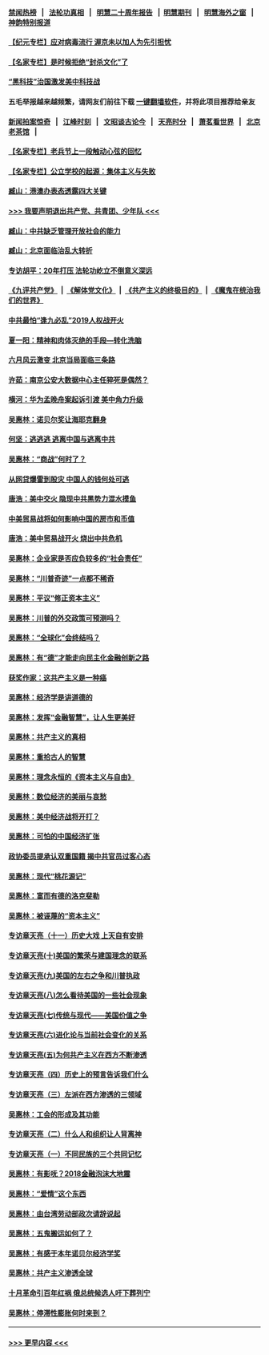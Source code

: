 #### [禁闻热榜](热点新闻.md?=0)  &nbsp;&nbsp;|&nbsp;&nbsp; [法轮功真相](https://github.com/gfw-breaker/truth/blob/master/README.md?=0) &nbsp;&nbsp;|&nbsp;&nbsp; [明慧二十周年报告](https://github.com/gfw-breaker/mh-reports/blob/master/README.md?=0) &nbsp;&nbsp;|&nbsp;&nbsp;[明慧期刊](https://github.com/gfw-breaker/mh-qikan) &nbsp;&nbsp;|&nbsp;&nbsp; [明慧海外之窗](https://github.com/gfw-breaker/mh-news/blob/master/README.md?=0) &nbsp;&nbsp;|&nbsp;&nbsp; [神韵特别报道](https://github.com/gfw-breaker/mh-news/blob/master/shenyun.md?=0)
#### [【纪元专栏】应对病毒流行 渥京未以加人为先引担忧](../pages/nsc423/n11875714.md?t=02291031) 
#### [【名家专栏】是时候拒绝“封杀文化”了](../pages/nsc423/n11814093.md?t=02291031) 
#### [“黑科技”治国激发美中科技战](../pages/nsc423/n11638056.md?t=02291031) 
#### 五毛举报越来越频繁，请网友们前往下载 [一键翻墙软件](https://github.com/gfw-breaker/ssr-accounts)，并将此项目推荐给亲友
#### [新闻拍案惊奇](https://github.com/gfw-breaker/banned-news/blob/master/pages/link4.md) &nbsp;&nbsp;|&nbsp;&nbsp; [江峰时刻](https://github.com/gfw-breaker/banned-news/blob/master/pages/link4.md) &nbsp;&nbsp;|&nbsp;&nbsp; [文昭谈古论今](https://github.com/gfw-breaker/banned-news/blob/master/pages/link4.md) &nbsp;&nbsp;|&nbsp;&nbsp; [天亮时分](https://github.com/gfw-breaker/banned-news/blob/master/pages/link4.md) &nbsp;&nbsp;|&nbsp;&nbsp; [萧茗看世界](https://github.com/gfw-breaker/banned-news/blob/master/pages/link4.md) &nbsp;&nbsp;|&nbsp;&nbsp; [北京老茶馆](https://github.com/gfw-breaker/banned-news/blob/master/pages/link4.md) &nbsp;&nbsp;|&nbsp;&nbsp; 
#### [【名家专栏】老兵节上一段触动心弦的回忆](../pages/nsc423/n11646016.md?t=02291031) 
#### [【名家专栏】公立学校的起源：集体主义与失败](../pages/nsc423/n11601833.md?t=02291031) 
#### [臧山：港澳办表态透露四大关键](../pages/nsc423/n11421628.md?t=02291031) 
#### [>>> 我要声明退出共产党、共青团、少年队 <<<](https://github.com/begood0513/goodnews/blob/master/quit/letter.md) 
#### [臧山：中共缺乏管理开放社会的能力](../pages/nsc423/n11407457.md?t=02291031) 
#### [臧山：北京面临治乱大转折](../pages/nsc423/n11406895.md?t=02291031) 
#### [专访胡平：20年打压 法轮功屹立不倒意义深远](../pages/nsc423/n11398800.md?t=02291031) 
#### [《九评共产党》](https://github.com/begood0513/9ping.md/blob/master/README.md) &nbsp;|&nbsp; [《解体党文化》](../../../../jtdwh.md/blob/master/README.md)  &nbsp;|&nbsp; [《共产主义的终极目的》](../../../../gczydzjmd.md/blob/master/README.md) &nbsp;|&nbsp; [《魔鬼在统治我们的世界》](../../../../mgztzwmdsj.md/blob/master/README.md) 
#### [中共最怕“逢九必乱”2019人权战开火](../pages/nsc423/n11385248.md?t=02291031) 
#### [夏一阳：精神和肉体灭绝的手段—转化洗脑](../pages/nsc423/n11368250.md?t=02291031) 
#### [六月风云激变 北京当局面临三条路](../pages/nsc423/n11313668.md?t=02291031) 
#### [许茹：南京公安大数据中心主任猝死是偶然？](../pages/nsc423/n11064744.md?t=02291031) 
#### [横河：华为孟晚舟案起诉引渡 美中角力升级](../pages/nsc423/n11027230.md?t=02291031) 
#### [吴惠林：诺贝尔奖让海耶克翻身](../pages/nsc423/n10890049.md?t=02291031) 
#### [何坚：逃逃逃 逃离中国与逃离中共](../pages/nsc423/n10592891.md?t=02291031) 
#### [吴惠林：“商战”何时了？](../pages/nsc423/n10573558.md?t=02291031) 
#### [从网贷爆雷到股灾 中国人的钱何处可逃](../pages/nsc423/n10572800.md?t=02291031) 
#### [唐浩：美中交火 隐现中共黑势力混水摸鱼](../pages/nsc423/n10544040.md?t=02291031) 
#### [中美贸易战将如何影响中国的房市和币值](../pages/nsc423/n10543697.md?t=02291031) 
#### [唐浩：美中贸易战开火 烧出中共危机](../pages/nsc423/n10540126.md?t=02291031) 
#### [吴惠林：企业家是否应负较多的“社会责任”](../pages/nsc423/n10535022.md?t=02291031) 
#### [吴惠林：“川普奇迹”一点都不稀奇](../pages/nsc423/n10512808.md?t=02291031) 
#### [吴惠林：平议“修正资本主义”](../pages/nsc423/n10495724.md?t=02291031) 
#### [吴惠林：川普的外交政策可预测吗？](../pages/nsc423/n10462387.md?t=02291031) 
#### [吴惠林：“全球化”会终结吗？](../pages/nsc423/n10452838.md?t=02291031) 
#### [吴惠林：有“德”才能走向民主化金融创新之路](../pages/nsc423/n10432292.md?t=02291031) 
#### [获奖作家：这共产主义是一种癌](../pages/nsc423/n10431541.md?t=02291031) 
#### [吴惠林：经济学是讲道德的](../pages/nsc423/n10398014.md?t=02291031) 
#### [吴惠林：发挥“金融智慧”，让人生更美好](../pages/nsc423/n10375019.md?t=02291031) 
#### [吴惠林：共产主义的真相](../pages/nsc423/n10351394.md?t=02291031) 
#### [吴惠林：重拾古人的智慧](../pages/nsc423/n10337691.md?t=02291031) 
#### [吴惠林：理念永恒的《资本主义与自由》](../pages/nsc423/n10316274.md?t=02291031) 
#### [吴惠林：数位经济的美丽与哀愁](../pages/nsc423/n10292946.md?t=02291031) 
#### [吴惠林：美中经济战将开打？](../pages/nsc423/n10258825.md?t=02291031) 
#### [吴惠林：可怕的中国经济扩张](../pages/nsc423/n10219147.md?t=02291031) 
#### [政协委员提承认双重国籍 揭中共官员过客心态](../pages/nsc423/n10208809.md?t=02291031) 
#### [吴惠林：现代“桃花源记”](../pages/nsc423/n10185234.md?t=02291031) 
#### [吴惠林：富而有德的洛克斐勒](../pages/nsc423/n10142264.md?t=02291031) 
#### [吴惠林：被诬蔑的“资本主义”](../pages/nsc423/n10124816.md?t=02291031) 
#### [专访章天亮（十一）历史大戏 上天自有安排](../pages/nsc423/n10094905.md?t=02291031) 
#### [专访章天亮(十)美国的繁荣与建国理念的联系](../pages/nsc423/n10094899.md?t=02291031) 
#### [专访章天亮(九)美国的左右之争和川普执政](../pages/nsc423/n10094889.md?t=02291031) 
#### [专访章天亮(八)怎么看待美国的一些社会现象](../pages/nsc423/n10094857.md?t=02291031) 
#### [专访章天亮(七)传统与现代——美国价值之争](../pages/nsc423/n10093140.md?t=02291031) 
#### [专访章天亮(六)进化论与当前社会变化的关系](../pages/nsc423/n10092036.md?t=02291031) 
#### [专访章天亮(五)为何共产主义在西方不断渗透](../pages/nsc423/n10083620.md?t=02291031) 
#### [专访章天亮（四）历史上的预言告诉我们什么](../pages/nsc423/n10083606.md?t=02291031) 
#### [专访章天亮（三）左派在西方渗透的三领域](../pages/nsc423/n10081115.md?t=02291031) 
#### [吴惠林：工会的形成及其功能](../pages/nsc423/n10080633.md?t=02291031) 
#### [专访章天亮（二）什么人和组织让人背离神](../pages/nsc423/n10076637.md?t=02291031) 
#### [专访章天亮（一）不同民族的三个共同记忆](../pages/nsc423/n10074188.md?t=02291031) 
#### [吴惠林：有影呒？2018金融泡沫大地震](../pages/nsc423/n10040534.md?t=02291031) 
#### [吴惠林：“爱情”这个东西](../pages/nsc423/n10019423.md?t=02291031) 
#### [吴惠林：由台湾劳动部政次请辞说起](../pages/nsc423/n9979679.md?t=02291031) 
#### [吴惠林：五鬼搬运如何了？](../pages/nsc423/n9925338.md?t=02291031) 
#### [吴惠林：有感于本年诺贝尔经济学奖](../pages/nsc423/n9871883.md?t=02291031) 
#### [吴惠林：共产主义渗透全球](../pages/nsc423/n9812748.md?t=02291031) 
#### [十月革命引百年红祸 俄总统候选人吁下葬列宁](../pages/nsc423/n9810182.md?t=02291031) 
#### [吴惠林：停滞性膨胀何时来到？](../pages/nsc423/n9764136.md?t=02291031) 

----
#### [ >>> 更早内容 <<< ](../indexes/nsc423-earlier.md)
